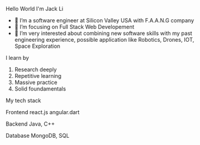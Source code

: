 Hello World I'm Jack Li
- 🔭 I’m a software engineer at Silicon Valley USA with F.A.A.N.G company
- 🌱 I’m focusing on Full Stack Web Developement
- 👯 I’m very interested about combining new software skills with my past engineering experience, possible application like Robotics, Drones, IOT, Space Exploration

I learn by 
1. Research deeply
2. Repetitive learning
3. Massive practice
4. Solid foundamentals

My tech stack

Frontend
react.js angular.dart 

Backend
Java, C++

Database
MongoDB, SQL


